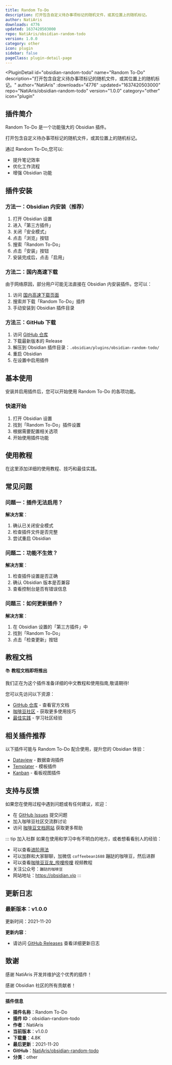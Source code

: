 ```yaml
---
title: Random To-Do
description: 打开包含自定义待办事项标记的随机文件，或其位置上的随机标记。
author: NatiAris
downloads: 4776
updated: 1637420503000
repo: NatiAris/obsidian-random-todo
version: 1.0.0
category: other
icon: plugin
sidebar: false
pageClass: plugin-detail-page
---
```


<PluginDetail
  id="obsidian-random-todo"
  name="Random To-Do"
  description="打开包含自定义待办事项标记的随机文件，或其位置上的随机标记。"
  author="NatiAris"
  :downloads="4776"
  :updated="1637420503000"
  repo="NatiAris/obsidian-random-todo"
  version="1.0.0"
  category="other"
  icon="plugin"
>

<!-- AUTO_GENERATED_START -->
## 插件简介

Random To-Do 是一个功能强大的 Obsidian 插件。

打开包含自定义待办事项标记的随机文件，或其位置上的随机标记。

通过 Random To-Do,您可以:

- 提升笔记效率
- 优化工作流程
- 增强 Obsidian 功能

<!-- AUTO_GENERATED_END -->

<!-- AUTO_GENERATED_START -->
## 插件安装

### 方法一：Obsidian 内安装（推荐）

1. 打开 Obsidian 设置
2. 进入「第三方插件」
3. 关闭「安全模式」
4. 点击「浏览」按钮
5. 搜索「Random To-Do」
6. 点击「安装」按钮
7. 安装完成后，点击「启用」

### 方法二：国内高速下载

由于网络原因，部分用户可能无法直接在 Obsidian 内安装插件。您可以：

1. 访问 [国内高速下载页面](/zh/documentation/obsidian-plugins-download.html)
2. 搜索并下载「Random To-Do」插件
3. 手动安装到 Obsidian 插件目录

### 方法三：GitHub 下载

1. 访问 [GitHub 仓库](https://github.com/NatiAris/obsidian-random-todo)
2. 下载最新版本的 Release
3. 解压到 Obsidian 插件目录：`.obsidian/plugins/obsidian-random-todo/`
4. 重启 Obsidian
5. 在设置中启用插件

## 基本使用

安装并启用插件后，您可以开始使用 Random To-Do 的各项功能。

### 快速开始

1. 打开 Obsidian 设置
2. 找到「Random To-Do」插件设置
3. 根据需要配置相关选项
4. 开始使用插件功能

<!-- AUTO_GENERATED_END -->

<!-- CUSTOM_CONTENT_START:tutorial -->
## 使用教程

在这里添加详细的使用教程、技巧和最佳实践。

<!-- CUSTOM_CONTENT_END:tutorial -->

<!-- SHARED_CONTENT_START -->
## 常见问题

### 问题一：插件无法启用？

**解决方案**：
1. 确认已关闭安全模式
2. 检查插件文件是否完整
3. 尝试重启 Obsidian

### 问题二：功能不生效？

**解决方案**：
1. 检查插件设置是否正确
2. 确认 Obsidian 版本是否兼容
3. 查看控制台是否有错误信息

### 问题三：如何更新插件？

**解决方案**：
1. 在 Obsidian 设置的「第三方插件」中
2. 找到「Random To-Do」
3. 点击「检查更新」按钮

## 教程文档

📚 **教程文档即将推出**

我们正在为这个插件准备详细的中文教程和使用指南,敬请期待!

您可以先访问以下资源：
- [GitHub 仓库](https://github.com/NatiAris/obsidian-random-todo) - 查看官方文档
- [咖啡豆社区](/zh/bases/) - 获取更多使用技巧
- [最佳实践](/zh/best-practices/) - 学习社区经验

## 相关插件推荐

以下插件可能与 Random To-Do 配合使用，提升您的 Obsidian 体验：

- [Dataview](/zh/plugins/dataview.html) - 数据查询插件
- [Templater](/zh/plugins/templater-obsidian.html) - 模板插件
- [Kanban](/zh/plugins/obsidian-kanban.html) - 看板视图插件

## 支持与反馈

如果您在使用过程中遇到问题或有任何建议，欢迎：

- 在 [GitHub Issues](https://github.com/NatiAris/obsidian-random-todo/issues) 提交问题
- 加入咖啡豆社区交流群讨论
- 访问 [咖啡豆文档网站](https://obsidian.vip) 获取更多帮助

::: tip 加入社群
如果在使用和学习中有不明白的地方，或者想看看别人的经验：
- 可以查看[进阶用法](/zh/advanced)
- 可以加群和大家聊聊，加微信 `coffeebean1688` 蹦跶的咖啡豆，然后进群
- 可以查看[咖啡豆豆龙_哔哩哔哩](https://space.bilibili.com/618777356) 视频教程
- 关注公众号：`蹦跶的咖啡豆`
- 网站地址：https://obsidian.vip
:::
<!-- SHARED_CONTENT_END -->

<!-- AUTO_GENERATED_START -->
## 更新日志

### 最新版本：v1.0.0

更新时间：2021-11-20

**更新内容**：
- 请访问 [GitHub Releases](https://github.com/NatiAris/obsidian-random-todo/releases) 查看详细更新日志

## 致谢

感谢 NatiAris 开发并维护这个优秀的插件！

感谢 Obsidian 社区的所有贡献者！

---

**插件信息**
- **插件名称**：Random To-Do
- **插件 ID**：obsidian-random-todo
- **作者**：NatiAris
- **当前版本**：v1.0.0
- **下载量**：4.8K
- **最后更新**：2021-11-20
- **GitHub**：[NatiAris/obsidian-random-todo](https://github.com/NatiAris/obsidian-random-todo)
- **分类**：other
<!-- AUTO_GENERATED_END -->

</PluginDetail>

